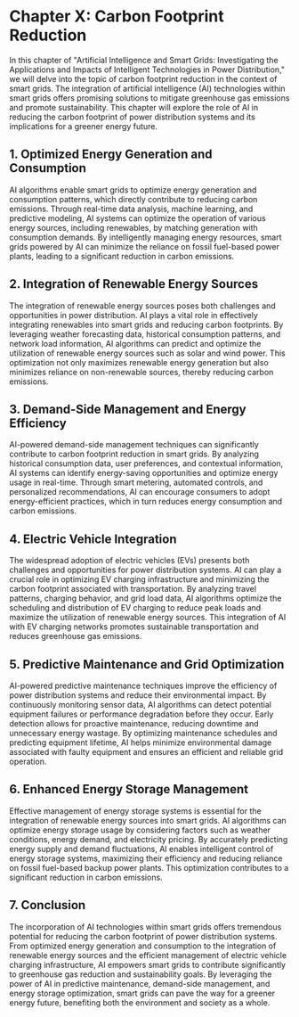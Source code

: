 Chapter X: Carbon Footprint Reduction
=====================================

In this chapter of "Artificial Intelligence and Smart Grids: Investigating the Applications and Impacts of Intelligent Technologies in Power Distribution," we will delve into the topic of carbon footprint reduction in the context of smart grids. The integration of artificial intelligence (AI) technologies within smart grids offers promising solutions to mitigate greenhouse gas emissions and promote sustainability. This chapter will explore the role of AI in reducing the carbon footprint of power distribution systems and its implications for a greener energy future.

**1. Optimized Energy Generation and Consumption**
--------------------------------------------------

AI algorithms enable smart grids to optimize energy generation and consumption patterns, which directly contribute to reducing carbon emissions. Through real-time data analysis, machine learning, and predictive modeling, AI systems can optimize the operation of various energy sources, including renewables, by matching generation with consumption demands. By intelligently managing energy resources, smart grids powered by AI can minimize the reliance on fossil fuel-based power plants, leading to a significant reduction in carbon emissions.

**2. Integration of Renewable Energy Sources**
----------------------------------------------

The integration of renewable energy sources poses both challenges and opportunities in power distribution. AI plays a vital role in effectively integrating renewables into smart grids and reducing carbon footprints. By leveraging weather forecasting data, historical consumption patterns, and network load information, AI algorithms can predict and optimize the utilization of renewable energy sources such as solar and wind power. This optimization not only maximizes renewable energy generation but also minimizes reliance on non-renewable sources, thereby reducing carbon emissions.

**3. Demand-Side Management and Energy Efficiency**
---------------------------------------------------

AI-powered demand-side management techniques can significantly contribute to carbon footprint reduction in smart grids. By analyzing historical consumption data, user preferences, and contextual information, AI systems can identify energy-saving opportunities and optimize energy usage in real-time. Through smart metering, automated controls, and personalized recommendations, AI can encourage consumers to adopt energy-efficient practices, which in turn reduces energy consumption and carbon emissions.

**4. Electric Vehicle Integration**
-----------------------------------

The widespread adoption of electric vehicles (EVs) presents both challenges and opportunities for power distribution systems. AI can play a crucial role in optimizing EV charging infrastructure and minimizing the carbon footprint associated with transportation. By analyzing travel patterns, charging behavior, and grid load data, AI algorithms optimize the scheduling and distribution of EV charging to reduce peak loads and maximize the utilization of renewable energy sources. This integration of AI with EV charging networks promotes sustainable transportation and reduces greenhouse gas emissions.

**5. Predictive Maintenance and Grid Optimization**
---------------------------------------------------

AI-powered predictive maintenance techniques improve the efficiency of power distribution systems and reduce their environmental impact. By continuously monitoring sensor data, AI algorithms can detect potential equipment failures or performance degradation before they occur. Early detection allows for proactive maintenance, reducing downtime and unnecessary energy wastage. By optimizing maintenance schedules and predicting equipment lifetime, AI helps minimize environmental damage associated with faulty equipment and ensures an efficient and reliable grid operation.

**6. Enhanced Energy Storage Management**
-----------------------------------------

Effective management of energy storage systems is essential for the integration of renewable energy sources into smart grids. AI algorithms can optimize energy storage usage by considering factors such as weather conditions, energy demand, and electricity pricing. By accurately predicting energy supply and demand fluctuations, AI enables intelligent control of energy storage systems, maximizing their efficiency and reducing reliance on fossil fuel-based backup power plants. This optimization contributes to a significant reduction in carbon emissions.

**7. Conclusion**
-----------------

The incorporation of AI technologies within smart grids offers tremendous potential for reducing the carbon footprint of power distribution systems. From optimized energy generation and consumption to the integration of renewable energy sources and the efficient management of electric vehicle charging infrastructure, AI empowers smart grids to contribute significantly to greenhouse gas reduction and sustainability goals. By leveraging the power of AI in predictive maintenance, demand-side management, and energy storage optimization, smart grids can pave the way for a greener energy future, benefiting both the environment and society as a whole.
